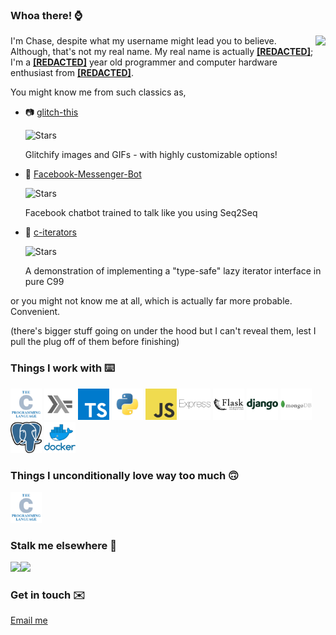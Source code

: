 ### Whoa there! :watch:

<img align="right" height="350" src="https://github.com/TotallyNotChase/TotallyNotChase/raw/master/images/broken.gif">

I'm Chase, despite what my username might lead you to believe. Although, that's not my real name. My real name is actually <ins>**[REDACTED]**</ins>; I'm a <ins>**[REDACTED]**</ins> year old programmer and computer hardware enthusiast from <ins>**[REDACTED]**</ins>.

You might know me from such classics as,

* 📷 [glitch-this](https://github.com/TotallyNotChase/glitch-this)

  <img alt="Stars" src="https://img.shields.io/github/stars/TotallyNotChase/glitch-this.svg?label=Stars&style=flat" />

  Glitchify images and GIFs - with highly customizable options!

* 🤖 [Facebook-Messenger-Bot](https://github.com/adeshpande3/Facebook-Messenger-Bot)

  <img alt="Stars" src="https://img.shields.io/github/stars/adeshpande3/Facebook-Messenger-Bot.svg?label=Stars&style=flat" />
  
  Facebook chatbot trained to talk like you using Seq2Seq
  
* 📡 [c-iterators](https://github.com/TotallyNotChase/c-iterators)

  <img alt="Stars" src="https://img.shields.io/github/stars/TotallyNotChase/c-iterators.svg?label=Stars&style=flat" />
  
  A demonstration of implementing a "type-safe" lazy iterator interface in pure C99

or you might not know me at all, which is actually far more probable. Convenient.

(there's bigger stuff going on under the hood but I can't reveal them, lest I pull the plug off of them before finishing)

### Things I work with ⌨️
<code><img height="50" src="https://raw.githubusercontent.com/github/explore/80688e429a7d4ef2fca1e82350fe8e3517d3494d/topics/c/c.png"></code>
<code><img height="50" src="https://raw.githubusercontent.com/github/explore/80688e429a7d4ef2fca1e82350fe8e3517d3494d/topics/haskell/haskell.png"></code>
<code><img height="50" src="https://raw.githubusercontent.com/github/explore/80688e429a7d4ef2fca1e82350fe8e3517d3494d/topics/typescript/typescript.png"></code>
<code><img height="50" src="https://raw.githubusercontent.com/github/explore/80688e429a7d4ef2fca1e82350fe8e3517d3494d/topics/python/python.png"></code>
<code><img height="50" src="https://raw.githubusercontent.com/github/explore/80688e429a7d4ef2fca1e82350fe8e3517d3494d/topics/javascript/javascript.png"></code>
<code><img height="50" src="https://raw.githubusercontent.com/github/explore/80688e429a7d4ef2fca1e82350fe8e3517d3494d/topics/express/express.png"></code>
<code><img height="50" src="https://raw.githubusercontent.com/github/explore/80688e429a7d4ef2fca1e82350fe8e3517d3494d/topics/flask/flask.png"></code>
<code><img height="50" src="https://raw.githubusercontent.com/github/explore/80688e429a7d4ef2fca1e82350fe8e3517d3494d/topics/django/django.png"></code>
<code><img height="50" src="https://raw.githubusercontent.com/github/explore/80688e429a7d4ef2fca1e82350fe8e3517d3494d/topics/mongodb/mongodb.png"></code>
<code><img height="50" src="https://raw.githubusercontent.com/github/explore/80688e429a7d4ef2fca1e82350fe8e3517d3494d/topics/postgresql/postgresql.png"></code>
<code><img height="50" src="https://raw.githubusercontent.com/github/explore/80688e429a7d4ef2fca1e82350fe8e3517d3494d/topics/docker/docker.png"></code>

### Things I unconditionally love way too much 🙃
<code><img height="50" src="https://raw.githubusercontent.com/github/explore/80688e429a7d4ef2fca1e82350fe8e3517d3494d/topics/c/c.png"></code>

### Stalk me elsewhere :ghost:
[<img height="50" src="https://cdn.sstatic.net/Sites/stackoverflow/company/Img/logos/so/so-icon.svg">](https://stackoverflow.com/users/10305477/chase)[<img height="50" src="https://d2fltix0v2e0sb.cloudfront.net/dev-badge.svg">](https://dev.to/totally_chase)

### Get in touch ✉️
<a href="mailto:totallynotchase42@gmail.com">Email me</a>
